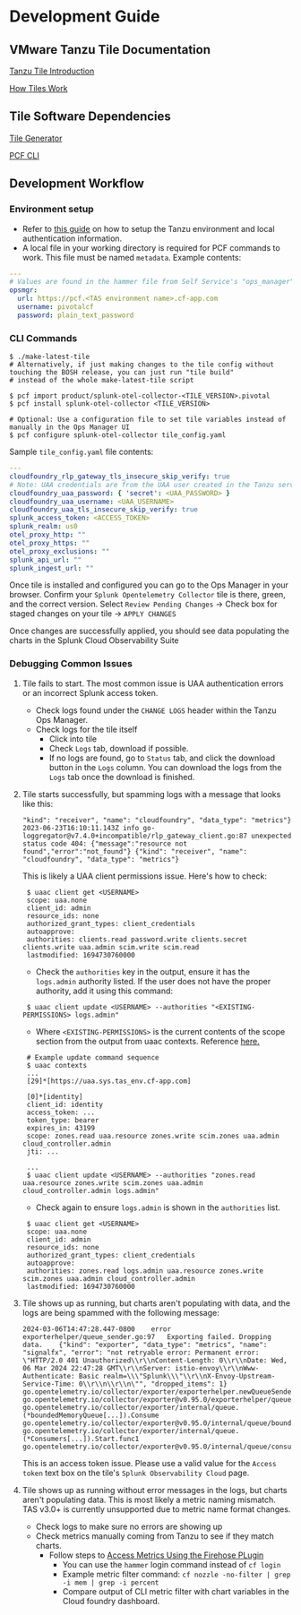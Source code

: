 # Development Guide

## VMware Tanzu Tile Documentation

[Tanzu Tile Introduction](https://docs.vmware.com/en/VMware-Tanzu-Operations-Manager/3.0/tile-dev-guide/tile-basics.html)

[How Tiles Work](https://docs.vmware.com/en/VMware-Tanzu-Operations-Manager/3.0/tile-dev-guide/tile-structure.html)

## Tile Software Dependencies

[Tile Generator](https://docs.vmware.com/en/VMware-Tanzu-Operations-Manager/3.0/tile-dev-guide/tile-generator.html)

[PCF CLI](https://docs.vmware.com/en/VMware-Tanzu-Operations-Manager/3.0/tile-dev-guide/pcf-command.html)

## Development Workflow

### Environment setup

- Refer to [this guide](https://github.com/signalfx/signalfx-agent/tree/main/pkg/monitors/cloudfoundry)
on how to setup the Tanzu environment and local authentication information.
- A local file in your working directory is required for PCF commands to work. This file must be named `metadata`.
Example contents:
```yaml
---
# Values are found in the hammer file from Self Service's "ops_manager" key
opsmgr:
  url: https://pcf.<TAS environment name>.cf-app.com
  username: pivotalcf
  password: plain_text_password 
```

### CLI Commands
```shell
$ ./make-latest-tile
# Alternatively, if just making changes to the tile config without touching the BOSH release, you can just run "tile build"
# instead of the whole make-latest-tile script

$ pcf import product/splunk-otel-collector-<TILE_VERSION>.pivotal
$ pcf install splunk-otel-collector <TILE_VERSION>

# Optional: Use a configuration file to set tile variables instead of manually in the Ops Manager UI
$ pcf configure splunk-otel-collector tile_config.yaml
```

Sample `tile_config.yaml` file contents:
```yaml
---
cloudfoundry_rlp_gateway_tls_insecure_skip_verify: true
# Note: UAA credentials are from the UAA user created in the Tanzu service setup referenced
cloudfoundry_uaa_password: { 'secret': <UAA_PASSWORD> }
cloudfoundry_uaa_username: <UAA_USERNAME>
cloudfoundry_uaa_tls_insecure_skip_verify: true
splunk_access_token: <ACCESS_TOKEN>
splunk_realm: us0
otel_proxy_http: ""
otel_proxy_https: ""
otel_proxy_exclusions: ""
splunk_api_url: ""
splunk_ingest_url: ""
```

Once tile is installed and configured you can go to the Ops Manager in your browser. Confirm your
`Splunk Opentelemetry Collector` tile is there, green, and the correct version. Select `Review Pending Changes` ->
Check box for staged changes on your tile -> `APPLY CHANGES`

Once changes are successfully applied, you should see data populating the charts in the Splunk Cloud Observability Suite

### Debugging Common Issues

1. Tile fails to start. The most common issue is UAA authentication errors or an incorrect Splunk access token.
   - Check logs found under the `CHANGE LOGS` header within the Tanzu Ops Manager.
   - Check logs for the tile itself
     - Click into tile
     - Check `Logs` tab, download if possible.
     - If no logs are found, go to `Status` tab, and click the download button in the `Logs` column. You can download
     the logs from the `Logs` tab once the download is finished.

1. Tile starts successfully, but spamming logs with a message that looks like this:

    ```
    "kind": "receiver", "name": "cloudfoundry", "data_type": "metrics"} 2023-06-23T16:10:11.143Z info go-loggregator@v7.4.0+incompatible/rlp_gateway_client.go:87 unexpected status code 404: {"message":"resource not found","error":"not_found"} {"kind": "receiver", "name": "cloudfoundry", "data_type": "metrics"}
    ```
   This is likely a UAA client permissions issue. Here's how to check:

   ```
    $ uaac client get <USERNAME>
    scope: uaa.none
    client_id: admin
    resource_ids: none
    authorized_grant_types: client_credentials
    autoapprove:
    authorities: clients.read password.write clients.secret clients.write uaa.admin scim.write scim.read
    lastmodified: 1694730760000
   ```
   - Check the `authorities` key in the output, ensure it has the `logs.admin` authority listed. If the user does not have the proper authority, add it using this command:

   ```
    $ uaac client update <USERNAME> --authorities "<EXISTING-PERMISSIONS> logs.admin"
   ```
   - Where `<EXISTING-PERMISSIONS>` is the current contents of the scope section from the output from uaac contexts. Reference [here.](https://docs.cloudfoundry.org/uaa/uaa-user-management.html#changing-passwords)
   ```
    # Example update command sequence
    $ uaac contexts
    ...
    [29]*[https://uaa.sys.tas_env.cf-app.com]

    [0]*[identity]
    client_id: identity
    access_token: ...
    token_type: bearer
    expires_in: 43199
    scope: zones.read uaa.resource zones.write scim.zones uaa.admin cloud_controller.admin
    jti: ...

    ...
    $ uaac client update <USERNAME> --authorities "zones.read uaa.resource zones.write scim.zones uaa.admin cloud_controller.admin logs.admin"
   ```

   - Check again to ensure `logs.admin` is shown in the `authorities` list.

   ```
    $ uaac client get <USERNAME>
    scope: uaa.none
    client_id: admin
    resource_ids: none
    authorized_grant_types: client_credentials
    autoapprove:
    authorities: zones.read logs.admin uaa.resource zones.write scim.zones uaa.admin cloud_controller.admin
    lastmodified: 1694730760000
   ```

1. Tile shows up as running, but charts aren't populating with data, and the logs are being spammed with the following message:
    ```
    2024-03-06T14:47:28.447-0800	error	exporterhelper/queue_sender.go:97	Exporting failed. Dropping data.	{"kind": "exporter", "data_type": "metrics", "name": "signalfx", "error": "not retryable error: Permanent error: \"HTTP/2.0 401 Unauthorized\\r\\nContent-Length: 0\\r\\nDate: Wed, 06 Mar 2024 22:47:28 GMT\\r\\nServer: istio-envoy\\r\\nWww-Authenticate: Basic realm=\\\"Splunk\\\"\\r\\nX-Envoy-Upstream-Service-Time: 0\\r\\n\\r\\n\"", "dropped_items": 1}
    go.opentelemetry.io/collector/exporter/exporterhelper.newQueueSender.func1
    go.opentelemetry.io/collector/exporter@v0.95.0/exporterhelper/queue_sender.go:97
    go.opentelemetry.io/collector/exporter/internal/queue.(*boundedMemoryQueue[...]).Consume
    go.opentelemetry.io/collector/exporter@v0.95.0/internal/queue/bounded_memory_queue.go:57
    go.opentelemetry.io/collector/exporter/internal/queue.(*Consumers[...]).Start.func1
    go.opentelemetry.io/collector/exporter@v0.95.0/internal/queue/consumers.go:43
    ```
   This is an access token issue. Please use a valid value for the `Access token` text box on the tile's `Splunk Observability Cloud` page.

1. Tile shows up as running without error messages in the logs, but charts aren't populating data. This is most likely a metric naming mismatch. TAS v3.0+
is currently unsupported due to metric name format changes.
    - Check logs to make sure no errors are showing up
    - Check metrics manually coming from Tanzu to see if they match charts.
      - Follow steps to
      [Access Metrics Using the Firehose PLugin](https://docs.vmware.com/en/VMware-Tanzu-Application-Service/5.0/tas-for-vms/cli-plugin.html)
        - You can use the `hammer` login command instead of `cf login`
        - Example metric filter command:
        ```cf nozzle -no-filter | grep -i mem | grep -i percent```
        - Compare output of CLI metric filter with chart variables in the Cloud foundry dashboard.